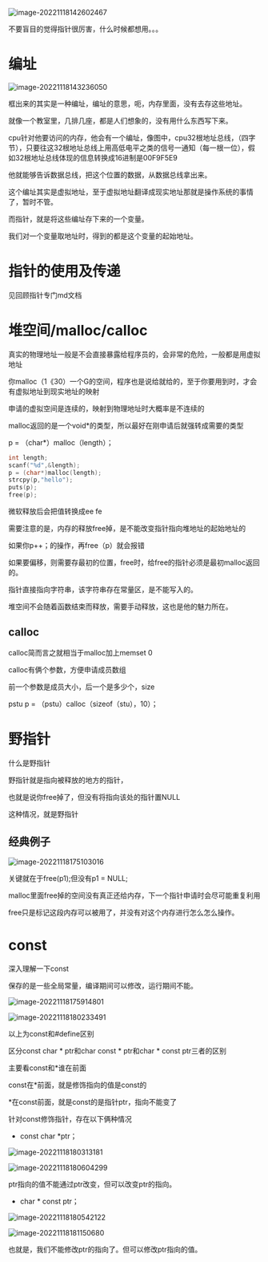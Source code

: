 ![image-20221118142602467](C:\Users\23614\AppData\Roaming\Typora\typora-user-images\image-20221118142602467.png)

不要盲目的觉得指针很厉害，什么时候都想用。。。



# 编址

![image-20221118143236050](C:\Users\23614\AppData\Roaming\Typora\typora-user-images\image-20221118143236050.png)

框出来的其实是一种编址，编址的意思，呃，内存里面，没有去存这些地址。

就像一个教室里，几排几座，都是人们想象的，没有用什么东西写下来。

cpu针对他要访问的内存，他会有一个编址，像图中，cpu32根地址总线，（四字节），只要往这32根地址总线上用高低电平之类的信号一通知（每一根一位），假如32根地址总线体现的信息转换成16进制是00F9F5E9

他就能够告诉数据总线，把这个位置的数据，从数据总线拿出来。

这个编址其实是虚拟地址，至于虚拟地址翻译成现实地址那就是操作系统的事情了，暂时不管。



而指针，就是将这些编址存下来的一个变量。

我们对一个变量取地址时，得到的都是这个变量的起始地址。



# 指针的使用及传递

见回顾指针专门md文档





# 堆空间/malloc/calloc

真实的物理地址一般是不会直接暴露给程序员的，会非常的危险，一般都是用虚拟地址

你malloc（1《30）一个G的空间，程序也是说给就给的，至于你要用到时，才会有虚拟地址到现实地址的映射

申请的虚拟空间是连续的，映射到物理地址时大概率是不连续的

malloc返回的是一个void*的类型，所以最好在刚申请后就强转成需要的类型

p = （char*）malloc（length）；

```c
int length;
scanf("%d",&length);
p = (char*)malloc(length);
strcpy(p,"hello");
puts(p);
free(p);
```

微软释放后会把值转换成ee fe



需要注意的是，内存的释放free掉，是不能改变指针指向堆地址的起始地址的

如果你p++；的操作，再free（p）就会报错

如果要偏移，则需要存最初的位置，free时，给free的指针必须是最初malloc返回的。



指针直接指向字符串，该字符串存在常量区，是不能写入的。



堆空间不会随着函数结束而释放，需要手动释放，这也是他的魅力所在。

## calloc

calloc简而言之就相当于malloc加上memset 0

calloc有俩个参数，方便申请成员数组

前一个参数是成员大小，后一个是多少个，size

pstu p = （pstu）calloc（sizeof（stu），10）；



# 野指针

什么是野指针

野指针就是指向被释放的地方的指针，

也就是说你free掉了，但没有将指向该处的指针置NULL

这种情况，就是野指针



## 经典例子

![image-20221118175103016](C:\Users\23614\AppData\Roaming\Typora\typora-user-images\image-20221118175103016.png)

关键就在于free(p1);但没有p1 = NULL;

malloc里面free掉的空间没有真正还给内存，下一个指针申请时会尽可能重复利用

free只是标记这段内存可以被用了，并没有对这个内存进行怎么怎么操作。





# const

深入理解一下const

保存的是一些全局常量，编译期间可以修改，运行期间不能。

![image-20221118175914801](C:\Users\23614\AppData\Roaming\Typora\typora-user-images\image-20221118175914801.png)

![image-20221118180233491](C:\Users\23614\AppData\Roaming\Typora\typora-user-images\image-20221118180233491.png)

以上为const和#define区别



区分const char * ptr和char const * ptr和char * const ptr三者的区别

主要看const和*谁在前面

const在*前面，就是修饰指向的值是const的

*在const前面，就是const的是指针ptr，指向不能变了



针对const修饰指针，存在以下俩种情况

- const char *ptr；

![image-20221118180313181](C:\Users\23614\AppData\Roaming\Typora\typora-user-images\image-20221118180313181.png)

![image-20221118180604299](C:\Users\23614\AppData\Roaming\Typora\typora-user-images\image-20221118180604299.png)

ptr指向的值不能通过ptr改变，但可以改变ptr的指向。

- char * const ptr；

![image-20221118180542122](C:\Users\23614\AppData\Roaming\Typora\typora-user-images\image-20221118180542122.png)

![image-20221118181150680](C:\Users\23614\AppData\Roaming\Typora\typora-user-images\image-20221118181150680.png)

也就是，我们不能修改ptr的指向了。但可以修改ptr指向的值。





















